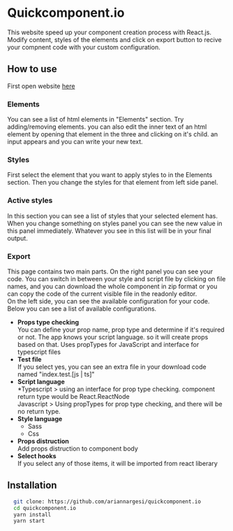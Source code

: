 # Quickcomponent.io

This website speed up your component creation process with React.js. Modify content, styles of the elements and click on export button to recive your compnent code with your custom configuration.

## How to use 
First open website [here](http://quickcomponent.io)
### Elements 
 You can see a list of html elements in "Elements" section. Try adding/removing elements. you can also edit the inner text of an html element by opening that element in the three and clicking on it's child. an input appears and you can write your new text.
### Styles 
First select the element that you want to apply styles to in the Elements section. Then you change the styles for that element from left side panel.
### Active styles   
In this section you can see a list of styles that your selected element has. When you change something on styles panel you can see the new value in this panel immediately. Whatever you see in this list will be in your final output.

### Export 
This page contains two main parts. On the right panel you can see your code. You can switch in between your style and script file by clicking on file names, and you can download the whole component in zip format or you can copy the code of the current visible file in the readonly editor.</br>
On the left side, you can see the available configuration for your code. Below you can see a list of available configurations.
* **Props type checking**</br>
You can define your prop name, prop type and determine if it's required or not. The app knows your script language. so it will create props based on that. Uses propTypes for JavaScript and interface for typescript files
* **Test file** </br>
If you select yes, you can see an extra file in your download code named "index.test.[js | ts]"
* **Script language**</br>
*Typescript > using an interface for prop type checking. component return type would be React.ReactNode</br>
Javascript > Using propTypes for prop type checking, and there will be no return type.
* **Style language**</br>
    * Sass
    * Css
* **Props distruction**</br>
Add props distruction to component body
* **Select hooks**</br>
If you select any of those items, it will be imported from react liberary

## Installation
```bash
  git clone: https://github.com/ariannargesi/quickcomponent.io
  cd quickcomponent.io
  yarn install
  yarn start
```
    
